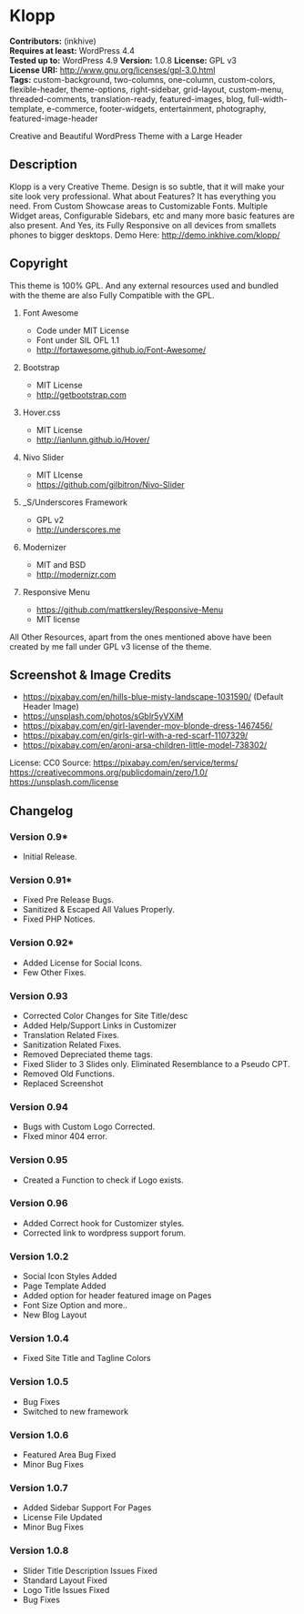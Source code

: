 # Klopp

**Contributors:** (inkhive)  
**Requires at least:** WordPress 4.4  
**Tested up to:** WordPress 4.9
**Version:** 1.0.8
**License:** GPL v3  
**License URI:** http://www.gnu.org/licenses/gpl-3.0.html  
**Tags:** custom-background, two-columns, one-column, custom-colors, flexible-header, theme-options, right-sidebar, grid-layout, custom-menu, threaded-comments, translation-ready, featured-images, blog, full-width-template, e-commerce, footer-widgets, entertainment, photography, featured-image-header

Creative and Beautiful WordPress Theme with a Large Header

## Description

Klopp is a very Creative Theme. Design is so subtle, that it will make your site look very professional. What about Features? It has everything you need. From Custom Showcase areas to Customizable Fonts. Multiple Widget areas, Configurable Sidebars, etc and many more basic features are also present. And Yes, its Fully Responsive on all devices from smallets phones to bigger desktops. 
Demo Here: http://demo.inkhive.com/klopp/


## Copyright


This theme is 100% GPL. And any external resources used and bundled with the theme are also Fully Compatible with the GPL.

1. Font Awesome
	- Code under MIT License
	- Font under SIL OFL 1.1 
	- http://fortawesome.github.io/Font-Awesome/
	
2. Bootstrap
	- MIT License
	- http://getbootstrap.com
	
3. Hover.css
	- MIT License
	- http://ianlunn.github.io/Hover/
	
4. Nivo Slider
	- MIT LIcense
	- https://github.com/gilbitron/Nivo-Slider	
	
5. _S/Underscores Framework
	- GPL v2
	- http://underscores.me
	
6. Modernizer 			
	- MIT and BSD
	- http://modernizr.com
	
7. Responsive Menu
	- https://github.com/mattkersley/Responsive-Menu
	- MIT license
	
All Other Resources, apart from the ones mentioned above have been created by me fall under GPL v3 license of the theme.	

## Screenshot & Image Credits

* https://pixabay.com/en/hills-blue-misty-landscape-1031590/ (Default Header Image)
* https://unsplash.com/photos/sGblr5yVXiM
* https://pixabay.com/en/girl-lavender-mov-blonde-dress-1467456/
* https://pixabay.com/en/girls-girl-with-a-red-scarf-1107329/
* https://pixabay.com/en/aroni-arsa-children-little-model-738302/

License: CC0
Source: https://pixabay.com/en/service/terms/	
https://creativecommons.org/publicdomain/zero/1.0/
https://unsplash.com/license

## Changelog

### Version 0.9*

* Initial Release.
	
### Version 0.91*

* Fixed Pre Release Bugs.
* Sanitized & Escaped All Values Properly.
* Fixed PHP Notices.
	
### Version 0.92*

* Added License for Social Icons.
* Few Other Fixes.	
	
### Version 0.93

* Corrected Color Changes for Site Title/desc
* Added Help/Support Links in Customizer
* Translation Related Fixes.
* Sanitization Related Fixes.
* Removed Depreciated theme tags.
* Fixed Slider to 3 Slides only. Eliminated Resemblance to a Pseudo CPT.
* Removed Old Functions.	
* Replaced Screenshot
	
### Version 0.94

* Bugs with Custom Logo Corrected.
* FIxed minor 404 error.
	
### Version 0.95

* Created a Function to check if Logo exists.	
	
### Version 0.96

* Added Correct hook for Customizer styles.
* Corrected link to wordpress support forum.		
	
### Version 1.0.2

* Social Icon Styles Added
* Page Template Added
* Added option for header featured image on Pages
* Font Size Option and more..
* New Blog Layout
		
### Version 1.0.4

* Fixed Site Title and Tagline Colors

### Version 1.0.5

* Bug Fixes
* Switched to new framework

### Version 1.0.6

* Featured Area Bug Fixed
* Minor Bug Fixes

### Version 1.0.7

* Added Sidebar Support For Pages
* License File Updated
* Minor Bug Fixes

### Version 1.0.8

* Slider Title Description Issues Fixed
* Standard Layout Fixed
* Logo Title Issues Fixed
* Bug Fixes